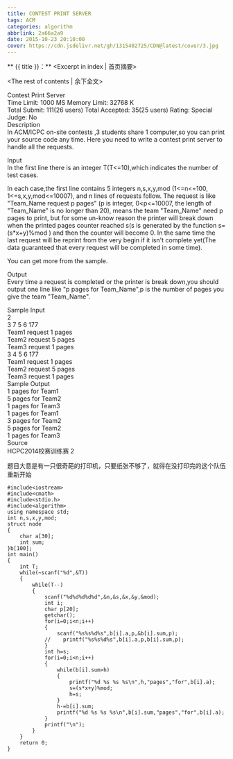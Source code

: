 ```yaml
---
title: CONTEST PRINT SERVER
tags: ACM
categories: algorithm
abbrlink: 2a66a2a9
date: 2015-10-23 20:10:00
cover: https://cdn.jsdelivr.net/gh/1315402725/CDN@latest/cover/3.jpg
---
```


** {{ title }}：** <Excerpt in index | 首页摘要>
<!-- more -->
<The rest of contents | 余下全文>

Contest Print Server   
Time Limit: 1000 MS	Memory Limit: 32768 K   
Total Submit: 111(26 users)	Total Accepted: 35(25 users)	Rating: 	Special Judge: No   
Description   
In ACM/ICPC on-site contests ,3 students share 1 computer,so you can print your source code any time. Here you need to write a contest print server to handle all the requests.   

Input   
In the first line there is an integer T(T<=10),which indicates the number of test cases.   

In each case,the first line contains 5 integers n,s,x,y,mod (1<=n<=100, 1<=s,x,y,mod<=10007), and n lines of    requests follow. The request is like "Team_Name request p pages" (p is integer, 0<p<=10007, the length of    "Team_Name" is no longer than 20), means the team "Team_Name" need p pages to print, but for some un-know reason    the printer will break down when the printed pages counter reached s(s is generated by the function s=(s*x+y)%mod )    and then the counter will become 0. In the same time the last request will be reprint from the very begin if it    isn't complete yet(The data guaranteed that every request will be completed in some time).   
 
You can get more from the sample.   

Output   
Every time a request is completed or the printer is break down,you should output one line like "p pages for Team_Name",p is the number of pages you give the team "Team_Name".   

Sample Input   
2   
3 7 5 6 177   
Team1 request 1 pages   
Team2 request 5 pages   
Team3 request 1 pages   
3 4 5 6 177   
Team1 request 1 pages   
Team2 request 5 pages   
Team3 request 1 pages   
Sample Output   
1 pages for Team1   
5 pages for Team2   
1 pages for Team3   
1 pages for Team1   
3 pages for Team2   
5 pages for Team2   
1 pages for Team3   
Source   
HCPC2014校赛训练赛 2   

题目大意是有一只很奇葩的打印机，只要纸张不够了，就得在没打印完的这个队伍重新开始    

```
#include<iostream>
#include<cmath>
#include<stdio.h>
#include<algorithm>
using namespace std;
int n,s,x,y,mod;
struct node
{
    char a[30];
    int sum;
}b[100];
int main()
{
    int T;
    while(~scanf("%d",&T))
    {
        while(T--)
        {
            scanf("%d%d%d%d%d",&n,&s,&x,&y,&mod);
            int i;
            char p[20];
            getchar();
            for(i=0;i<n;i++)
            {
                scanf("%s%s%d%s",b[i].a,p,&b[i].sum,p);
            //    printf("%s%s%d%s",b[i].a,p,b[i].sum,p);
            }
            int h=s;
            for(i=0;i<n;i++)
            {
                while(b[i].sum>h)
                {
                    printf("%d %s %s %s\n",h,"pages","for",b[i].a);
                    s=(s*x+y)%mod;
                    h=s;
                }
                h-=b[i].sum;
                printf("%d %s %s %s\n",b[i].sum,"pages","for",b[i].a);
            }
            printf("\n");
        }
    }
    return 0;
}
```